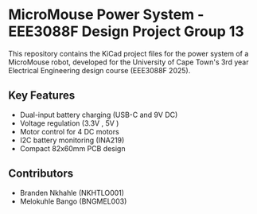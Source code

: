 # MicroMouse Power System - EEE3088F Design Project Group 13

This repository contains the KiCad project files for the power system of a MicroMouse robot, developed for the University of Cape Town's 3rd year Electrical Engineering design course (EEE3088F 2025).

## Key Features
- Dual-input battery charging (USB-C and 9V DC)
- Voltage regulation (3.3V , 5V )
- Motor control for 4 DC motors
- I2C battery monitoring (INA219)
- Compact 82x60mm PCB design

## Contributors
- Branden Nkhahle (NKHTLO001)
- Melokuhle Bango (BNGMEL003)
